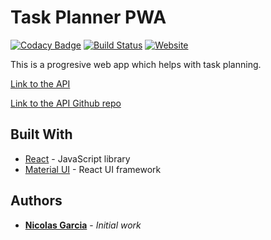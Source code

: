 # Task Planner PWA


[![Codacy Badge](https://api.codacy.com/project/badge/Grade/14cf2a84599e49ce933cf4e994aaa06b)](https://www.codacy.com/app/nicoga97/Task-Planner-React-PWA-FrontEnd?utm_source=github.com&amp;utm_medium=referral&amp;utm_content=nicoga97/Task-Planner-React-PWA-FrontEnd&amp;utm_campaign=Badge_Grade)
[![Build Status](https://travis-ci.com/nicoga97/Task-Planner-React-PWA-FrontEnd.svg?branch=master)](https://travis-ci.com/nicoga97/Task-Planner-React-PWA-FrontEnd)
[![Website](https://img.shields.io/website-up-down-green-red/https/task-planner-d38da.firebaseapp.com.svg?label=Firebase)](https://task-planner-d38da.firebaseapp.com/)

This is a progresive web app which helps with task planning.

[Link to the API](https://task-panner-api.herokuapp.com/tasks) 

[Link to the API Github repo](https://github.com/nicoga97/Task-Planner-React-PWA-API) 



## Built With

* [React](https://reactjs.org/) - JavaScript library
* [Material UI](https://material-ui.com/) - React UI framework

## Authors

* **[Nicolas Garcia](https://github.com/nicoga97)** - *Initial work* 

